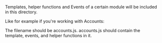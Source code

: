 Templates, helper functions and Events of a certain module will be included in this directory.

Like for example if you're working with Accounts:

The filename should be accounts.js.
accounts.js should contain the template, events, and helper functions in it.